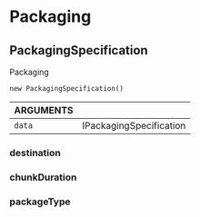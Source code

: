 <!-- Generated automatically. Update this documentation by updating the source code. -->

# Packaging

## PackagingSpecification

Packaging

`new PackagingSpecification()`

<div class="method-list">
  <table>
    <thead>
      <tr>
        <th class="title">ARGUMENTS</th>
        <th></th>
      </tr>
    </thead>
    <tbody>
      <tr>
        <td class="param">
          <code>data</code>
        </td>
        <td>
            <div class="type">IPackagingSpecification</div>
        </td>
      </tr>
    </tbody>
  </table>
</div>

### destination

### chunkDuration

### packageType

